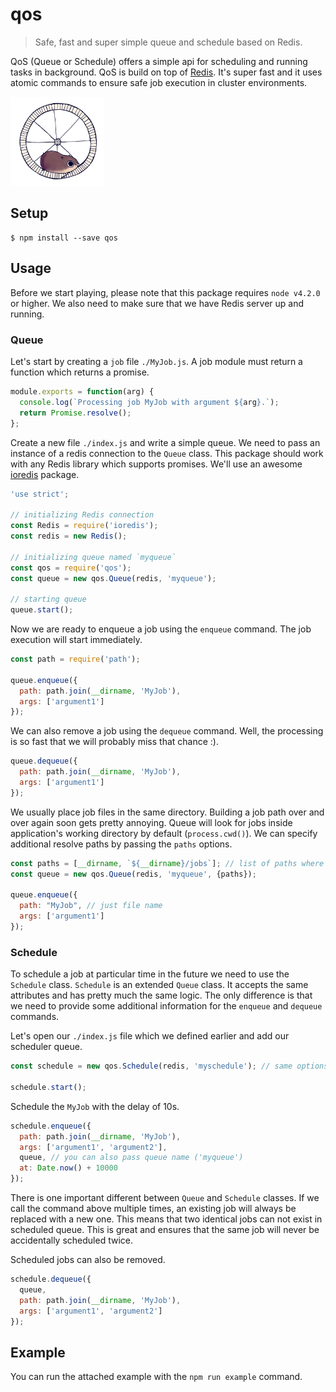 # qos

> Safe, fast and super simple queue and schedule based on Redis.

QoS (Queue or Schedule) offers a simple api for scheduling and running tasks in background. QoS is build on top of [Redis](http://redis.io). It's super fast and it uses atomic commands to ensure safe job execution in cluster environments.

<img src="giphy.gif" width="150"/>

## Setup

```
$ npm install --save qos
```

## Usage

Before we start playing, please note that this package requires `node v4.2.0` or higher. We also need to make sure that we have Redis server up and running.

### Queue

Let's start by creating a `job` file `./MyJob.js`. A job module must return a function which returns a promise.

```js
module.exports = function(arg) {
  console.log(`Processing job MyJob with argument ${arg}.`);
  return Promise.resolve();
};
```

Create a new file `./index.js` and write a simple queue. We need to pass an instance of a redis connection to the `Queue` class. This package should work with any Redis library which supports promises. We'll use an awesome [ioredis](https://github.com/luin/ioredis) package.

```js
'use strict';

// initializing Redis connection
const Redis = require('ioredis');
const redis = new Redis();

// initializing queue named `myqueue`
const qos = require('qos');
const queue = new qos.Queue(redis, 'myqueue');

// starting queue
queue.start();
```

Now we are ready to enqueue a job using the `enqueue` command. The job execution will start immediately.

```js
const path = require('path');

queue.enqueue({
  path: path.join(__dirname, 'MyJob'),
  args: ['argument1']
});
```

We can also remove a job using the `dequeue` command. Well, the processing is so fast that we will probably miss that chance :).

```js
queue.dequeue({
  path: path.join(__dirname, 'MyJob'),
  args: ['argument1']
});
```

We usually place job files in the same directory. Building a job path over and over again soon gets pretty annoying. Queue will look for jobs inside application's working directory by default (`process.cwd()`). We can specify additional resolve paths by passing the `paths` options.

```js
const paths = [__dirname, `${__dirname}/jobs`]; // list of paths where jobs can exist
const queue = new qos.Queue(redis, 'myqueue', {paths});

queue.enqueue({
  path: "MyJob", // just file name
  args: ['argument1']
});
```

### Schedule

To schedule a job at particular time in the future we need to use the `Schedule` class. `Schedule` is an extended `Queue` class. It accepts the same attributes and has pretty much the same logic. The only difference is that we need to provide some additional information for the `enqueue` and `dequeue` commands.

Let's open our `./index.js` file which we defined earlier and add our scheduler queue.

```js
const schedule = new qos.Schedule(redis, 'myschedule'); // same options apply

schedule.start();
```

Schedule the `MyJob` with the delay of 10s.

```js
schedule.enqueue({
  path: path.join(__dirname, 'MyJob'),
  args: ['argument1', 'argument2'],
  queue, // you can also pass queue name ('myqueue')
  at: Date.now() + 10000
});
```

There is one important different between `Queue` and `Schedule` classes. If we call the command above multiple times, an existing job will always be replaced with a new one. This means that two identical jobs can not exist in scheduled queue. This is great and ensures that the same job will never be accidentally scheduled twice.

Scheduled jobs can also be removed.

```js
schedule.dequeue({
  queue,
  path: path.join(__dirname, 'MyJob'),
  args: ['argument1', 'argument2']
});
```

## Example

You can run the attached example with the `npm run example` command.

